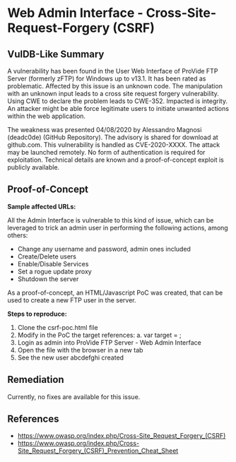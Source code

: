 # Web Admin Interface - Cross-Site-Request-Forgery (CSRF)

## VulDB-Like Summary

A vulnerability has been found in the User Web Interface of ProVide FTP Server (formerly zFTP) for Windows up to v13.1. It has been rated as problematic. Affected by this issue is an unknown code. The manipulation with an unknown input leads to a cross site request forgery vulnerability. Using CWE to declare the problem leads to CWE-352. Impacted is integrity. An attacker might be able force legitimate users to initiate unwanted actions within the web application.

The weakness was presented 04/08/2020 by Alessandro Magnosi (deadc0de) (GitHub Repository). The advisory is shared for download at github.com. This vulnerability is handled as CVE-2020-XXXX. The attack may be launched remotely. No form of authentication is required for exploitation. Technical details are known and a proof-of-concept exploit is publicly available.

## Proof-of-Concept

**Sample affected URLs:**

All the Admin Interface is vulnerable to this kind of issue, which can be leveraged to trick an admin user in performing the following actions, among others:

* Change any username and password, admin ones included 
* Create/Delete users
* Enable/Disable Services
* Set a rogue update proxy
* Shutdown the server

As a proof-of-concept, an HTML/Javascript PoC was created, that can be used to create a new FTP user in the server. 

**Steps to reproduce:**

1.  Clone the csrf-poc.html file
2.  Modify in the PoC the target references:
  a.  var target = <ip or hostname>;
3.  Login as admin into ProVide FTP Server - Web Admin Interface
4.  Open the file with the browser in a new tab
5.  See the new user abcdefghi created

## Remediation

Currently, no fixes are available for this issue.

## References

*	https://www.owasp.org/index.php/Cross-Site_Request_Forgery_(CSRF) 
*	https://www.owasp.org/index.php/Cross-Site_Request_Forgery_(CSRF)_Prevention_Cheat_Sheet 



 
